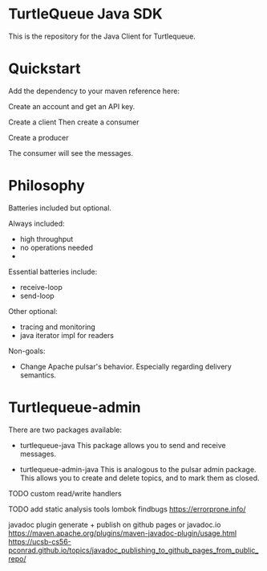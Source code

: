 # TurtleQueue Java SDK

This is the repository for the Java Client for Turtlequeue.

# Quickstart

Add the dependency to your
maven reference here:

Create an account and get an API key.

Create a client
Then create a consumer

Create a producer

The consumer will see the messages.

# Philosophy

Batteries included but optional.

Always included:
- high throughput
- no operations needed
-

Essential batteries include:
- receive-loop
- send-loop

Other optional:
- tracing and monitoring
- java iterator impl for readers

Non-goals:
- Change Apache pulsar's behavior. Especially regarding delivery semantics.


# Turtlequeue-admin

There are two packages available:

- turtlequeue-java
This package allows you to send and receive messages.

- turtlequeue-admin-java
This is analogous to the pulsar admin package. This allows you to create and delete topics, and to mark them as closed.



TODO
custom read/write handlers

TODO
add static analysis tools
lombok findbugs
https://errorprone.info/

javadoc plugin generate + publish on github pages or javadoc.io
https://maven.apache.org/plugins/maven-javadoc-plugin/usage.html
https://ucsb-cs56-pconrad.github.io/topics/javadoc_publishing_to_github_pages_from_public_repo/